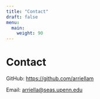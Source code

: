 ```yaml
---
title: "Contact"
draft: false
menu:
  main:
    weight: 90
---
```


# Contact


GitHub: https://github.com/arriellam

Email: arriella@seas.upenn.edu